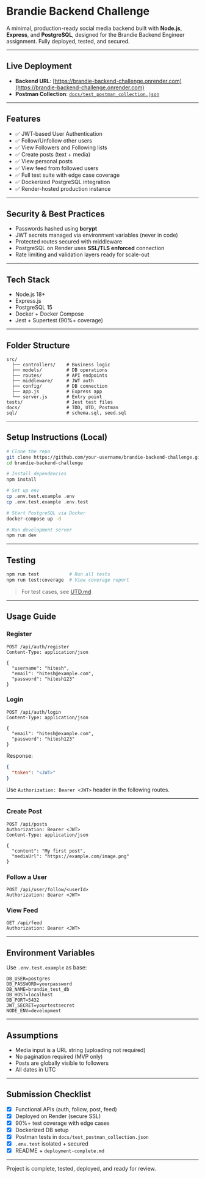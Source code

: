 # Brandie Backend Challenge

A minimal, production-ready social media backend built with **Node.js**, **Express**, and **PostgreSQL**, designed for the Brandie Backend Engineer assignment. Fully deployed, tested, and secured.

---

## Live Deployment

- **Backend URL**: [https://brandie-backend-challenge.onrender.com](https://brandie-backend-challenge.onrender.com)
- **Postman Collection**: [`docs/test_postman_collection.json`](./docs/test_postman_collection.json)

---

## Features

- ✅ JWT-based User Authentication
- ✅ Follow/Unfollow other users
- ✅ View Followers and Following lists
- ✅ Create posts (text + media)
- ✅ View personal posts
- ✅ View feed from followed users
- ✅ Full test suite with edge case coverage
- ✅ Dockerized PostgreSQL integration
- ✅ Render-hosted production instance

---

## Security & Best Practices

- Passwords hashed using **bcrypt**
- JWT secrets managed via environment variables (never in code)
- Protected routes secured with middleware
- PostgreSQL on Render uses **SSL/TLS enforced** connection
- Rate limiting and validation layers ready for scale-out

---

## Tech Stack

- Node.js 18+
- Express.js
- PostgreSQL 15
- Docker + Docker Compose
- Jest + Supertest (90%+ coverage)

---

## Folder Structure

```
src/
  ├── controllers/    # Business logic
  ├── models/         # DB operations
  ├── routes/         # API endpoints
  ├── middleware/     # JWT auth
  ├── config/         # DB connection
  ├── app.js          # Express app
  └── server.js       # Entry point
tests/                # Jest test files
docs/                 # TDD, UTD, Postman
sql/                  # schema.sql, seed.sql
```

---

## Setup Instructions (Local)

```bash
# Clone the repo
git clone https://github.com/your-username/brandie-backend-challenge.git
cd brandie-backend-challenge

# Install dependencies
npm install

# Set up env
cp .env.test.example .env
cp .env.test.example .env.test

# Start PostgreSQL via Docker
docker-compose up -d

# Run development server
npm run dev
```

---

## Testing

```bash
npm run test           # Run all tests
npm run test:coverage  # View coverage report
```

> For test cases, see [UTD.md](./docs/UTD.md)

---

## Usage Guide

### Register

```http
POST /api/auth/register
Content-Type: application/json

{
  "username": "hitesh",
  "email": "hitesh@example.com",
  "password": "hitesh123"
}
```

### Login

```http
POST /api/auth/login
Content-Type: application/json

{
  "email": "hitesh@example.com",
  "password": "hitesh123"
}
```

Response:
```json
{
  "token": "<JWT>"
}
```

Use `Authorization: Bearer <JWT>` header in the following routes.

---

### Create Post

```http
POST /api/posts
Authorization: Bearer <JWT>
Content-Type: application/json

{
  "content": "My first post",
  "mediaUrl": "https://example.com/image.png"
}
```

### Follow a User

```http
POST /api/user/follow/<userId>
Authorization: Bearer <JWT>
```

### View Feed

```http
GET /api/feed
Authorization: Bearer <JWT>
```

---

## Environment Variables

Use `.env.test.example` as base:

```
DB_USER=postgres
DB_PASSWORD=yourpassword
DB_NAME=brandie_test_db
DB_HOST=localhost
DB_PORT=5432
JWT_SECRET=yourtestsecret
NODE_ENV=development
```

---

## Assumptions

- Media input is a URL string (uploading not required)
- No pagination required (MVP only)
- Posts are globally visible to followers
- All dates in UTC

---

## Submission Checklist

- [x] Functional APIs (auth, follow, post, feed)
- [x] Deployed on Render (secure SSL)
- [x] 90%+ test coverage with edge cases
- [x] Dockerized DB setup
- [x] Postman tests in `docs/test_postman_collection.json`
- [x] `.env.test` isolated + secured
- [x] README + `deployment-complete.md`

---

Project is complete, tested, deployed, and ready for review.
